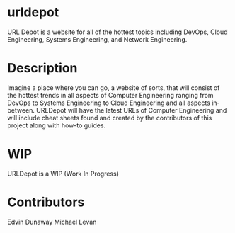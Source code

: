 # urldepot
URL Depot is a website for all of the hottest topics including DevOps, Cloud Engineering, Systems Engineering, and Network Engineering.

# Description
Imagine a place where you can go, a website of sorts, that will consist of the hottest trends in all aspects of Computer Engineering ranging from DevOps to Systems Engineering to Cloud Engineering and all aspects in-between. URLDepot will have the latest URLs of Computer Engineering and will include cheat sheets found and created by the contributors of this project along with how-to guides.

# WIP
URLDepot is a WIP (Work In Progress)

# Contributors
Edvin Dunaway
Michael Levan
